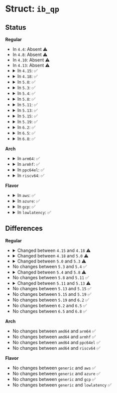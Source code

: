 # Struct: <code>ib_qp</code>

## Status
<b>Regular</b>
<ul>
<li>
In <code>4.4</code>: Absent ⚠️
</li>
<li>
In <code>4.8</code>: Absent ⚠️
</li>
<li>
In <code>4.10</code>: Absent ⚠️
</li>
<li>
In <code>4.13</code>: Absent ⚠️
</li>
<li>
<details>
<summary>In <code>4.15</code>: ✅</summary>

```c
struct ib_qp {
    struct ib_device *device;
    struct ib_pd *pd;
    struct ib_cq *send_cq;
    struct ib_cq *recv_cq;
    spinlock_t mr_lock;
    int mrs_used;
    struct list_head rdma_mrs;
    struct list_head sig_mrs;
    struct ib_srq *srq;
    struct ib_xrcd *xrcd;
    struct list_head xrcd_list;
    atomic_t usecnt;
    struct list_head open_list;
    struct ib_qp *real_qp;
    struct ib_uobject *uobject;
    void (*event_handler)(struct ib_event *, void *);
    void *qp_context;
    u32 qp_num;
    u32 max_write_sge;
    u32 max_read_sge;
    enum ib_qp_type qp_type;
    struct ib_rwq_ind_table *rwq_ind_tbl;
    struct ib_qp_security *qp_sec;
    u8 port;
};
```
</details>
</li>
<li>
<details>
<summary>In <code>4.18</code>: ✅</summary>

```c
struct ib_qp {
    struct ib_device *device;
    struct ib_pd *pd;
    struct ib_cq *send_cq;
    struct ib_cq *recv_cq;
    spinlock_t mr_lock;
    int mrs_used;
    struct list_head rdma_mrs;
    struct list_head sig_mrs;
    struct ib_srq *srq;
    struct ib_xrcd *xrcd;
    struct list_head xrcd_list;
    atomic_t usecnt;
    struct list_head open_list;
    struct ib_qp *real_qp;
    struct ib_uobject *uobject;
    void (*event_handler)(struct ib_event *, void *);
    void *qp_context;
    u32 qp_num;
    u32 max_write_sge;
    u32 max_read_sge;
    enum ib_qp_type qp_type;
    struct ib_rwq_ind_table *rwq_ind_tbl;
    struct ib_qp_security *qp_sec;
    u8 port;
    struct rdma_restrack_entry res;
};
```
</details>
</li>
<li>
<details>
<summary>In <code>5.0</code>: ✅</summary>

```c
struct ib_qp {
    struct ib_device *device;
    struct ib_pd *pd;
    struct ib_cq *send_cq;
    struct ib_cq *recv_cq;
    spinlock_t mr_lock;
    int mrs_used;
    struct list_head rdma_mrs;
    struct list_head sig_mrs;
    struct ib_srq *srq;
    struct ib_xrcd *xrcd;
    struct list_head xrcd_list;
    atomic_t usecnt;
    struct list_head open_list;
    struct ib_qp *real_qp;
    struct ib_uobject *uobject;
    void (*event_handler)(struct ib_event *, void *);
    void *qp_context;
    const struct ib_gid_attr *av_sgid_attr;
    const struct ib_gid_attr *alt_path_sgid_attr;
    u32 qp_num;
    u32 max_write_sge;
    u32 max_read_sge;
    enum ib_qp_type qp_type;
    struct ib_rwq_ind_table *rwq_ind_tbl;
    struct ib_qp_security *qp_sec;
    u8 port;
    struct rdma_restrack_entry res;
};
```
</details>
</li>
<li>
<details>
<summary>In <code>5.3</code>: ✅</summary>

```c
struct ib_qp {
    struct ib_device *device;
    struct ib_pd *pd;
    struct ib_cq *send_cq;
    struct ib_cq *recv_cq;
    spinlock_t mr_lock;
    int mrs_used;
    struct list_head rdma_mrs;
    struct list_head sig_mrs;
    struct ib_srq *srq;
    struct ib_xrcd *xrcd;
    struct list_head xrcd_list;
    atomic_t usecnt;
    struct list_head open_list;
    struct ib_qp *real_qp;
    struct ib_uobject *uobject;
    void (*event_handler)(struct ib_event *, void *);
    void *qp_context;
    const struct ib_gid_attr *av_sgid_attr;
    const struct ib_gid_attr *alt_path_sgid_attr;
    u32 qp_num;
    u32 max_write_sge;
    u32 max_read_sge;
    enum ib_qp_type qp_type;
    struct ib_rwq_ind_table *rwq_ind_tbl;
    struct ib_qp_security *qp_sec;
    u8 port;
    bool integrity_en;
    struct rdma_restrack_entry res;
    struct rdma_counter *counter;
};
```
</details>
</li>
<li>
<details>
<summary>In <code>5.4</code>: ✅</summary>

```c
struct ib_qp {
    struct ib_device *device;
    struct ib_pd *pd;
    struct ib_cq *send_cq;
    struct ib_cq *recv_cq;
    spinlock_t mr_lock;
    int mrs_used;
    struct list_head rdma_mrs;
    struct list_head sig_mrs;
    struct ib_srq *srq;
    struct ib_xrcd *xrcd;
    struct list_head xrcd_list;
    atomic_t usecnt;
    struct list_head open_list;
    struct ib_qp *real_qp;
    struct ib_uobject *uobject;
    void (*event_handler)(struct ib_event *, void *);
    void *qp_context;
    const struct ib_gid_attr *av_sgid_attr;
    const struct ib_gid_attr *alt_path_sgid_attr;
    u32 qp_num;
    u32 max_write_sge;
    u32 max_read_sge;
    enum ib_qp_type qp_type;
    struct ib_rwq_ind_table *rwq_ind_tbl;
    struct ib_qp_security *qp_sec;
    u8 port;
    bool integrity_en;
    struct rdma_restrack_entry res;
    struct rdma_counter *counter;
};
```
</details>
</li>
<li>
<details>
<summary>In <code>5.8</code>: ✅</summary>

```c
struct ib_qp {
    struct ib_device *device;
    struct ib_pd *pd;
    struct ib_cq *send_cq;
    struct ib_cq *recv_cq;
    spinlock_t mr_lock;
    int mrs_used;
    struct list_head rdma_mrs;
    struct list_head sig_mrs;
    struct ib_srq *srq;
    struct ib_xrcd *xrcd;
    struct list_head xrcd_list;
    atomic_t usecnt;
    struct list_head open_list;
    struct ib_qp *real_qp;
    struct ib_uqp_object *uobject;
    void (*event_handler)(struct ib_event *, void *);
    void *qp_context;
    const struct ib_gid_attr *av_sgid_attr;
    const struct ib_gid_attr *alt_path_sgid_attr;
    u32 qp_num;
    u32 max_write_sge;
    u32 max_read_sge;
    enum ib_qp_type qp_type;
    struct ib_rwq_ind_table *rwq_ind_tbl;
    struct ib_qp_security *qp_sec;
    u8 port;
    bool integrity_en;
    struct rdma_restrack_entry res;
    struct rdma_counter *counter;
};
```
</details>
</li>
<li>
<details>
<summary>In <code>5.11</code>: ✅</summary>

```c
struct ib_qp {
    struct ib_device *device;
    struct ib_pd *pd;
    struct ib_cq *send_cq;
    struct ib_cq *recv_cq;
    spinlock_t mr_lock;
    int mrs_used;
    struct list_head rdma_mrs;
    struct list_head sig_mrs;
    struct ib_srq *srq;
    struct ib_xrcd *xrcd;
    struct list_head xrcd_list;
    atomic_t usecnt;
    struct list_head open_list;
    struct ib_qp *real_qp;
    struct ib_uqp_object *uobject;
    void (*event_handler)(struct ib_event *, void *);
    void *qp_context;
    const struct ib_gid_attr *av_sgid_attr;
    const struct ib_gid_attr *alt_path_sgid_attr;
    u32 qp_num;
    u32 max_write_sge;
    u32 max_read_sge;
    enum ib_qp_type qp_type;
    struct ib_rwq_ind_table *rwq_ind_tbl;
    struct ib_qp_security *qp_sec;
    u8 port;
    bool integrity_en;
    struct rdma_restrack_entry res;
    struct rdma_counter *counter;
};
```
</details>
</li>
<li>
<details>
<summary>In <code>5.13</code>: ✅</summary>

```c
struct ib_qp {
    struct ib_device *device;
    struct ib_pd *pd;
    struct ib_cq *send_cq;
    struct ib_cq *recv_cq;
    spinlock_t mr_lock;
    int mrs_used;
    struct list_head rdma_mrs;
    struct list_head sig_mrs;
    struct ib_srq *srq;
    struct ib_xrcd *xrcd;
    struct list_head xrcd_list;
    atomic_t usecnt;
    struct list_head open_list;
    struct ib_qp *real_qp;
    struct ib_uqp_object *uobject;
    void (*event_handler)(struct ib_event *, void *);
    void *qp_context;
    const struct ib_gid_attr *av_sgid_attr;
    const struct ib_gid_attr *alt_path_sgid_attr;
    u32 qp_num;
    u32 max_write_sge;
    u32 max_read_sge;
    enum ib_qp_type qp_type;
    struct ib_rwq_ind_table *rwq_ind_tbl;
    struct ib_qp_security *qp_sec;
    u32 port;
    bool integrity_en;
    struct rdma_restrack_entry res;
    struct rdma_counter *counter;
};
```
</details>
</li>
<li>
<details>
<summary>In <code>5.15</code>: ✅</summary>

```c
struct ib_qp {
    struct ib_device *device;
    struct ib_pd *pd;
    struct ib_cq *send_cq;
    struct ib_cq *recv_cq;
    spinlock_t mr_lock;
    int mrs_used;
    struct list_head rdma_mrs;
    struct list_head sig_mrs;
    struct ib_srq *srq;
    struct ib_xrcd *xrcd;
    struct list_head xrcd_list;
    atomic_t usecnt;
    struct list_head open_list;
    struct ib_qp *real_qp;
    struct ib_uqp_object *uobject;
    void (*event_handler)(struct ib_event *, void *);
    void *qp_context;
    const struct ib_gid_attr *av_sgid_attr;
    const struct ib_gid_attr *alt_path_sgid_attr;
    u32 qp_num;
    u32 max_write_sge;
    u32 max_read_sge;
    enum ib_qp_type qp_type;
    struct ib_rwq_ind_table *rwq_ind_tbl;
    struct ib_qp_security *qp_sec;
    u32 port;
    bool integrity_en;
    struct rdma_restrack_entry res;
    struct rdma_counter *counter;
};
```
</details>
</li>
<li>
<details>
<summary>In <code>5.19</code>: ✅</summary>

```c
struct ib_qp {
    struct ib_device *device;
    struct ib_pd *pd;
    struct ib_cq *send_cq;
    struct ib_cq *recv_cq;
    spinlock_t mr_lock;
    int mrs_used;
    struct list_head rdma_mrs;
    struct list_head sig_mrs;
    struct ib_srq *srq;
    struct ib_xrcd *xrcd;
    struct list_head xrcd_list;
    atomic_t usecnt;
    struct list_head open_list;
    struct ib_qp *real_qp;
    struct ib_uqp_object *uobject;
    void (*event_handler)(struct ib_event *, void *);
    void *qp_context;
    const struct ib_gid_attr *av_sgid_attr;
    const struct ib_gid_attr *alt_path_sgid_attr;
    u32 qp_num;
    u32 max_write_sge;
    u32 max_read_sge;
    enum ib_qp_type qp_type;
    struct ib_rwq_ind_table *rwq_ind_tbl;
    struct ib_qp_security *qp_sec;
    u32 port;
    bool integrity_en;
    struct rdma_restrack_entry res;
    struct rdma_counter *counter;
};
```
</details>
</li>
<li>
<details>
<summary>In <code>6.2</code>: ✅</summary>

```c
struct ib_qp {
    struct ib_device *device;
    struct ib_pd *pd;
    struct ib_cq *send_cq;
    struct ib_cq *recv_cq;
    spinlock_t mr_lock;
    int mrs_used;
    struct list_head rdma_mrs;
    struct list_head sig_mrs;
    struct ib_srq *srq;
    struct ib_xrcd *xrcd;
    struct list_head xrcd_list;
    atomic_t usecnt;
    struct list_head open_list;
    struct ib_qp *real_qp;
    struct ib_uqp_object *uobject;
    void (*event_handler)(struct ib_event *, void *);
    void *qp_context;
    const struct ib_gid_attr *av_sgid_attr;
    const struct ib_gid_attr *alt_path_sgid_attr;
    u32 qp_num;
    u32 max_write_sge;
    u32 max_read_sge;
    enum ib_qp_type qp_type;
    struct ib_rwq_ind_table *rwq_ind_tbl;
    struct ib_qp_security *qp_sec;
    u32 port;
    bool integrity_en;
    struct rdma_restrack_entry res;
    struct rdma_counter *counter;
};
```
</details>
</li>
<li>
<details>
<summary>In <code>6.5</code>: ✅</summary>

```c
struct ib_qp {
    struct ib_device *device;
    struct ib_pd *pd;
    struct ib_cq *send_cq;
    struct ib_cq *recv_cq;
    spinlock_t mr_lock;
    int mrs_used;
    struct list_head rdma_mrs;
    struct list_head sig_mrs;
    struct ib_srq *srq;
    struct ib_xrcd *xrcd;
    struct list_head xrcd_list;
    atomic_t usecnt;
    struct list_head open_list;
    struct ib_qp *real_qp;
    struct ib_uqp_object *uobject;
    void (*event_handler)(struct ib_event *, void *);
    void *qp_context;
    const struct ib_gid_attr *av_sgid_attr;
    const struct ib_gid_attr *alt_path_sgid_attr;
    u32 qp_num;
    u32 max_write_sge;
    u32 max_read_sge;
    enum ib_qp_type qp_type;
    struct ib_rwq_ind_table *rwq_ind_tbl;
    struct ib_qp_security *qp_sec;
    u32 port;
    bool integrity_en;
    struct rdma_restrack_entry res;
    struct rdma_counter *counter;
};
```
</details>
</li>
<li>
<details>
<summary>In <code>6.8</code>: ✅</summary>

```c
struct ib_qp {
    struct ib_device *device;
    struct ib_pd *pd;
    struct ib_cq *send_cq;
    struct ib_cq *recv_cq;
    spinlock_t mr_lock;
    int mrs_used;
    struct list_head rdma_mrs;
    struct list_head sig_mrs;
    struct ib_srq *srq;
    struct ib_xrcd *xrcd;
    struct list_head xrcd_list;
    atomic_t usecnt;
    struct list_head open_list;
    struct ib_qp *real_qp;
    struct ib_uqp_object *uobject;
    void (*event_handler)(struct ib_event *, void *);
    void *qp_context;
    const struct ib_gid_attr *av_sgid_attr;
    const struct ib_gid_attr *alt_path_sgid_attr;
    u32 qp_num;
    u32 max_write_sge;
    u32 max_read_sge;
    enum ib_qp_type qp_type;
    struct ib_rwq_ind_table *rwq_ind_tbl;
    struct ib_qp_security *qp_sec;
    u32 port;
    bool integrity_en;
    struct rdma_restrack_entry res;
    struct rdma_counter *counter;
};
```
</details>
</li>
</ul>
<b>Arch</b>
<ul>
<li>
<details>
<summary>In <code>arm64</code>: ✅</summary>

```c
struct ib_qp {
    struct ib_device *device;
    struct ib_pd *pd;
    struct ib_cq *send_cq;
    struct ib_cq *recv_cq;
    spinlock_t mr_lock;
    int mrs_used;
    struct list_head rdma_mrs;
    struct list_head sig_mrs;
    struct ib_srq *srq;
    struct ib_xrcd *xrcd;
    struct list_head xrcd_list;
    atomic_t usecnt;
    struct list_head open_list;
    struct ib_qp *real_qp;
    struct ib_uobject *uobject;
    void (*event_handler)(struct ib_event *, void *);
    void *qp_context;
    const struct ib_gid_attr *av_sgid_attr;
    const struct ib_gid_attr *alt_path_sgid_attr;
    u32 qp_num;
    u32 max_write_sge;
    u32 max_read_sge;
    enum ib_qp_type qp_type;
    struct ib_rwq_ind_table *rwq_ind_tbl;
    struct ib_qp_security *qp_sec;
    u8 port;
    bool integrity_en;
    struct rdma_restrack_entry res;
    struct rdma_counter *counter;
};
```
</details>
</li>
<li>
<details>
<summary>In <code>armhf</code>: ✅</summary>

```c
struct ib_qp {
    struct ib_device *device;
    struct ib_pd *pd;
    struct ib_cq *send_cq;
    struct ib_cq *recv_cq;
    spinlock_t mr_lock;
    int mrs_used;
    struct list_head rdma_mrs;
    struct list_head sig_mrs;
    struct ib_srq *srq;
    struct ib_xrcd *xrcd;
    struct list_head xrcd_list;
    atomic_t usecnt;
    struct list_head open_list;
    struct ib_qp *real_qp;
    struct ib_uobject *uobject;
    void (*event_handler)(struct ib_event *, void *);
    void *qp_context;
    const struct ib_gid_attr *av_sgid_attr;
    const struct ib_gid_attr *alt_path_sgid_attr;
    u32 qp_num;
    u32 max_write_sge;
    u32 max_read_sge;
    enum ib_qp_type qp_type;
    struct ib_rwq_ind_table *rwq_ind_tbl;
    struct ib_qp_security *qp_sec;
    u8 port;
    bool integrity_en;
    struct rdma_restrack_entry res;
    struct rdma_counter *counter;
};
```
</details>
</li>
<li>
<details>
<summary>In <code>ppc64el</code>: ✅</summary>

```c
struct ib_qp {
    struct ib_device *device;
    struct ib_pd *pd;
    struct ib_cq *send_cq;
    struct ib_cq *recv_cq;
    spinlock_t mr_lock;
    int mrs_used;
    struct list_head rdma_mrs;
    struct list_head sig_mrs;
    struct ib_srq *srq;
    struct ib_xrcd *xrcd;
    struct list_head xrcd_list;
    atomic_t usecnt;
    struct list_head open_list;
    struct ib_qp *real_qp;
    struct ib_uobject *uobject;
    void (*event_handler)(struct ib_event *, void *);
    void *qp_context;
    const struct ib_gid_attr *av_sgid_attr;
    const struct ib_gid_attr *alt_path_sgid_attr;
    u32 qp_num;
    u32 max_write_sge;
    u32 max_read_sge;
    enum ib_qp_type qp_type;
    struct ib_rwq_ind_table *rwq_ind_tbl;
    struct ib_qp_security *qp_sec;
    u8 port;
    bool integrity_en;
    struct rdma_restrack_entry res;
    struct rdma_counter *counter;
};
```
</details>
</li>
<li>
<details>
<summary>In <code>riscv64</code>: ✅</summary>

```c
struct ib_qp {
    struct ib_device *device;
    struct ib_pd *pd;
    struct ib_cq *send_cq;
    struct ib_cq *recv_cq;
    spinlock_t mr_lock;
    int mrs_used;
    struct list_head rdma_mrs;
    struct list_head sig_mrs;
    struct ib_srq *srq;
    struct ib_xrcd *xrcd;
    struct list_head xrcd_list;
    atomic_t usecnt;
    struct list_head open_list;
    struct ib_qp *real_qp;
    struct ib_uobject *uobject;
    void (*event_handler)(struct ib_event *, void *);
    void *qp_context;
    const struct ib_gid_attr *av_sgid_attr;
    const struct ib_gid_attr *alt_path_sgid_attr;
    u32 qp_num;
    u32 max_write_sge;
    u32 max_read_sge;
    enum ib_qp_type qp_type;
    struct ib_rwq_ind_table *rwq_ind_tbl;
    struct ib_qp_security *qp_sec;
    u8 port;
    bool integrity_en;
    struct rdma_restrack_entry res;
    struct rdma_counter *counter;
};
```
</details>
</li>
</ul>
<b>Flavor</b>
<ul>
<li>
<details>
<summary>In <code>aws</code>: ✅</summary>

```c
struct ib_qp {
    struct ib_device *device;
    struct ib_pd *pd;
    struct ib_cq *send_cq;
    struct ib_cq *recv_cq;
    spinlock_t mr_lock;
    int mrs_used;
    struct list_head rdma_mrs;
    struct list_head sig_mrs;
    struct ib_srq *srq;
    struct ib_xrcd *xrcd;
    struct list_head xrcd_list;
    atomic_t usecnt;
    struct list_head open_list;
    struct ib_qp *real_qp;
    struct ib_uobject *uobject;
    void (*event_handler)(struct ib_event *, void *);
    void *qp_context;
    const struct ib_gid_attr *av_sgid_attr;
    const struct ib_gid_attr *alt_path_sgid_attr;
    u32 qp_num;
    u32 max_write_sge;
    u32 max_read_sge;
    enum ib_qp_type qp_type;
    struct ib_rwq_ind_table *rwq_ind_tbl;
    struct ib_qp_security *qp_sec;
    u8 port;
    bool integrity_en;
    struct rdma_restrack_entry res;
    struct rdma_counter *counter;
};
```
</details>
</li>
<li>
<details>
<summary>In <code>azure</code>: ✅</summary>

```c
struct ib_qp {
    struct ib_device *device;
    struct ib_pd *pd;
    struct ib_cq *send_cq;
    struct ib_cq *recv_cq;
    spinlock_t mr_lock;
    int mrs_used;
    struct list_head rdma_mrs;
    struct list_head sig_mrs;
    struct ib_srq *srq;
    struct ib_xrcd *xrcd;
    struct list_head xrcd_list;
    atomic_t usecnt;
    struct list_head open_list;
    struct ib_qp *real_qp;
    struct ib_uobject *uobject;
    void (*event_handler)(struct ib_event *, void *);
    void *qp_context;
    const struct ib_gid_attr *av_sgid_attr;
    const struct ib_gid_attr *alt_path_sgid_attr;
    u32 qp_num;
    u32 max_write_sge;
    u32 max_read_sge;
    enum ib_qp_type qp_type;
    struct ib_rwq_ind_table *rwq_ind_tbl;
    struct ib_qp_security *qp_sec;
    u8 port;
    bool integrity_en;
    struct rdma_restrack_entry res;
    struct rdma_counter *counter;
};
```
</details>
</li>
<li>
<details>
<summary>In <code>gcp</code>: ✅</summary>

```c
struct ib_qp {
    struct ib_device *device;
    struct ib_pd *pd;
    struct ib_cq *send_cq;
    struct ib_cq *recv_cq;
    spinlock_t mr_lock;
    int mrs_used;
    struct list_head rdma_mrs;
    struct list_head sig_mrs;
    struct ib_srq *srq;
    struct ib_xrcd *xrcd;
    struct list_head xrcd_list;
    atomic_t usecnt;
    struct list_head open_list;
    struct ib_qp *real_qp;
    struct ib_uobject *uobject;
    void (*event_handler)(struct ib_event *, void *);
    void *qp_context;
    const struct ib_gid_attr *av_sgid_attr;
    const struct ib_gid_attr *alt_path_sgid_attr;
    u32 qp_num;
    u32 max_write_sge;
    u32 max_read_sge;
    enum ib_qp_type qp_type;
    struct ib_rwq_ind_table *rwq_ind_tbl;
    struct ib_qp_security *qp_sec;
    u8 port;
    bool integrity_en;
    struct rdma_restrack_entry res;
    struct rdma_counter *counter;
};
```
</details>
</li>
<li>
<details>
<summary>In <code>lowlatency</code>: ✅</summary>

```c
struct ib_qp {
    struct ib_device *device;
    struct ib_pd *pd;
    struct ib_cq *send_cq;
    struct ib_cq *recv_cq;
    spinlock_t mr_lock;
    int mrs_used;
    struct list_head rdma_mrs;
    struct list_head sig_mrs;
    struct ib_srq *srq;
    struct ib_xrcd *xrcd;
    struct list_head xrcd_list;
    atomic_t usecnt;
    struct list_head open_list;
    struct ib_qp *real_qp;
    struct ib_uobject *uobject;
    void (*event_handler)(struct ib_event *, void *);
    void *qp_context;
    const struct ib_gid_attr *av_sgid_attr;
    const struct ib_gid_attr *alt_path_sgid_attr;
    u32 qp_num;
    u32 max_write_sge;
    u32 max_read_sge;
    enum ib_qp_type qp_type;
    struct ib_rwq_ind_table *rwq_ind_tbl;
    struct ib_qp_security *qp_sec;
    u8 port;
    bool integrity_en;
    struct rdma_restrack_entry res;
    struct rdma_counter *counter;
};
```
</details>
</li>
</ul>

## Differences
<b>Regular</b>
<ul>
<li>
<details>
<summary>Changed between <code>4.15</code> and <code>4.18</code> ⚠️</summary>
<ul>
<li>
<b>Field added. </b>
<code>struct rdma_restrack_entry res</code>
</li>
</ul>
</details>
</li>
<li>
<details>
<summary>Changed between <code>4.18</code> and <code>5.0</code> ⚠️</summary>
<ul>
<li>
<b>Field added. </b>
<code>const struct ib_gid_attr *av_sgid_attr</code>
</li>
<li>
<b>Field added. </b>
<code>const struct ib_gid_attr *alt_path_sgid_attr</code>
</li>
</ul>
</details>
</li>
<li>
<details>
<summary>Changed between <code>5.0</code> and <code>5.3</code> ⚠️</summary>
<ul>
<li>
<b>Field added. </b>
<code>bool integrity_en</code>
</li>
<li>
<b>Field added. </b>
<code>struct rdma_counter *counter</code>
</li>
</ul>
</details>
</li>
<li>
No changes between <code>5.3</code> and <code>5.4</code> ✅
</li>
<li>
<details>
<summary>Changed between <code>5.4</code> and <code>5.8</code> ⚠️</summary>
<ul>
<li>
<b>Field type changed. </b>
<code>struct ib_uobject *uobject</code> ➡️ <code>struct ib_uqp_object *uobject</code>
</li>
</ul>
</details>
</li>
<li>
No changes between <code>5.8</code> and <code>5.11</code> ✅
</li>
<li>
<details>
<summary>Changed between <code>5.11</code> and <code>5.13</code> ⚠️</summary>
<ul>
<li>
<b>Field type changed. </b>
<code>u8 port</code> ➡️ <code>u32 port</code>
</li>
</ul>
</details>
</li>
<li>
No changes between <code>5.13</code> and <code>5.15</code> ✅
</li>
<li>
No changes between <code>5.15</code> and <code>5.19</code> ✅
</li>
<li>
No changes between <code>5.19</code> and <code>6.2</code> ✅
</li>
<li>
No changes between <code>6.2</code> and <code>6.5</code> ✅
</li>
<li>
No changes between <code>6.5</code> and <code>6.8</code> ✅
</li>
</ul>
<b>Arch</b>
<ul>
<li>
No changes between <code>amd64</code> and <code>arm64</code> ✅
</li>
<li>
No changes between <code>amd64</code> and <code>armhf</code> ✅
</li>
<li>
No changes between <code>amd64</code> and <code>ppc64el</code> ✅
</li>
<li>
No changes between <code>amd64</code> and <code>riscv64</code> ✅
</li>
</ul>
<b>Flavor</b>
<ul>
<li>
No changes between <code>generic</code> and <code>aws</code> ✅
</li>
<li>
No changes between <code>generic</code> and <code>azure</code> ✅
</li>
<li>
No changes between <code>generic</code> and <code>gcp</code> ✅
</li>
<li>
No changes between <code>generic</code> and <code>lowlatency</code> ✅
</li>
</ul>
